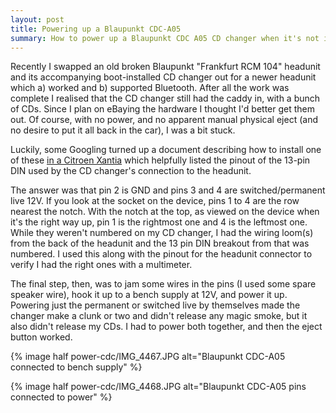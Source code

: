 ```yaml
---
layout: post
title: Powering up a Blaupunkt CDC-A05
summary: How to power up a Blaupunkt CDC A05 CD changer when it's not in the car so you can get your CDs out
---
```


Recently I swapped an old broken Blaupunkt "Frankfurt RCM 104" headunit and its accompanying boot-installed CD changer out for a newer headunit which a) worked and b) supported Bluetooth. After all the work was complete I realised that the CD changer still had the caddy in, with a bunch of CDs. Since I plan on eBaying the hardware I thought I'd better get them out. Of course, with no power, and no apparent manual physical eject (and no desire to put it all back in the car), I was a bit stuck.

Luckily, some Googling turned up a document describing how to install one of these [in a Citroen Xantia](http://www.citroenkerho.fi/xantia/pdf/ohjeet/CD%20Changer.pdf) which helpfully listed the pinout of the 13-pin DIN used by the CD changer's connection to the headunit.

The answer was that pin 2 is GND and pins 3 and 4 are switched/permanent live 12V. If you look at the socket on the device, pins 1 to 4 are the row nearest the notch. With the notch at the top, as viewed on the device when it's the right way up, pin 1 is the rightmost one and 4 is the leftmost one. While they weren't numbered on my CD changer, I had the wiring loom(s) from the back of the headunit and the 13 pin DIN breakout from that was numbered. I used this along with the pinout for the headunit connector to verify I had the right ones with a multimeter.

The final step, then, was to jam some wires in the pins (I used some spare speaker wire), hook it up to a bench supply at 12V, and power it up. Powering just the permanent or switched live by themselves made the changer make a clunk or two and didn't release any magic smoke, but it also didn't release my CDs. I had to power both together, and then the eject button worked.

{% image half power-cdc/IMG_4467.JPG alt="Blaupunkt CDC-A05 connected to bench supply" %}

{% image half power-cdc/IMG_4468.JPG alt="Blaupunkt CDC-A05 pins connected to power" %}

